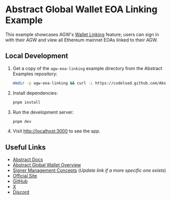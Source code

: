 # Abstract Global Wallet EOA Linking Example

This example showcases AGW's [Wallet Linking](https://docs.abs.xyz/abstract-global-wallet/agw-client/wallet-linking/overview) feature; users can sign in with their AGW and view all Ethereum mainnet EOAs linked to their AGW.

## Local Development

1.  Get a copy of the `agw-eoa-linking` example directory from the Abstract Examples repository:

    ```bash
    mkdir -p agw-eoa-linking && curl -L https://codeload.github.com/Abstract-Foundation/examples/tar.gz/main | tar -xz --strip=2 -C agw-eoa-linking examples-main/agw-eoa-linking && cd agw-eoa-linking
    ```

2.  Install dependencies:

    ```bash
    pnpm install
    ```

3.  Run the development server:

    ```bash
    pnpm dev
    ```

4.  Visit [http://localhost:3000](http://localhost:3000) to see the app.

## Useful Links

- [Abstract Docs](https://docs.abs.xyz/)
- [Abstract Global Wallet Overview](https://docs.abs.xyz/abstract-global-wallet/overview)
- [Signer Management Concepts](https://docs.abs.xyz/category/signers) (_Update link if a more specific one exists_)
- [Official Site](https://abs.xyz/)
- [GitHub](https://github.com/Abstract-Foundation)
- [X](https://x.com/AbstractChain)
- [Discord](https://discord.com/invite/abstractchain)
